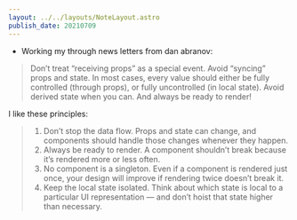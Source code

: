 ```yaml
---
layout: ../../layouts/NoteLayout.astro
publish_date: 20210709
---
```


- Working my through news letters from dan abranov:

> Don’t treat “receiving props” as a special event. Avoid “syncing” props and state. In most cases, every value should either be fully controlled (through props), or fully uncontrolled (in local state). Avoid derived state when you can. And always be ready to render!

I like these principles:

> 1. Don’t stop the data flow. Props and state can change, and components should handle those changes whenever they happen.
> 2. Always be ready to render. A component shouldn’t break because it’s rendered more or less often.
> 3. No component is a singleton. Even if a component is rendered just once, your design will improve if rendering twice doesn’t break it.
> 4. Keep the local state isolated. Think about which state is local to a particular UI representation — and don’t hoist that state higher than necessary.
